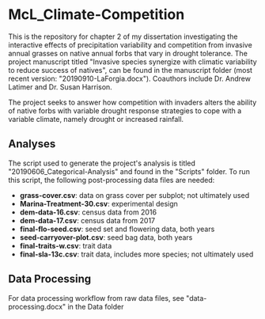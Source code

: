 # McL_Climate-Competition

This is the repository for chapter 2 of my dissertation investigating the interactive effects of precipitation variability and competition from invasive annual grasses on native annual forbs that vary in drought tolerance. The project manuscript titled "Invasive species synergize with climatic variability to reduce success of natives", can be found in the manuscript folder (most recent version: "20190910-LaForgia.docx"). Coauthors include Dr. Andrew Latimer and Dr. Susan Harrison. 

The project seeks to answer how competition with invaders alters the ability of native forbs with variable drought response strategies to cope with a variable climate, namely drought or increased rainfall. 

## Analyses

The script used to generate the project's analysis is titled "20190606_Categorical-Analysis" and found in the "Scripts" folder. To run this script, the following post-processing data files are needed:

* __grass-cover.csv__: data on grass cover per subplot; not ultimately used
* __Marina-Treatment-30.csv__: experimental design
* __dem-data-16.csv__: census data from 2016
* __dem-data-17.csv__: census data from 2017
* __final-flo-seed.csv__: seed set and flowering data, both years
* __seed-carryover-plot.csv__: seed bag data, both years
* __final-traits-w.csv__: trait data
* __final-sla-13c.csv__: trait data, includes more species; not ultimately used

## Data Processing
For data processing workflow from raw data files, see "data-processing.docx" in the Data folder

